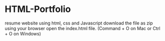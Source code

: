 # HTML-Portfolio
resume website using html, css and Javascript
download the file as zip
using your browser open the index.html file. (Command + O on Mac or Ctrl + O on Windows)
